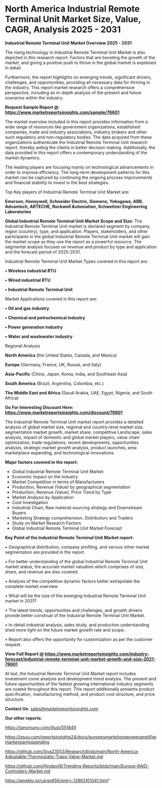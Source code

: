# North America Industrial Remote Terminal Unit Market Size, Value, CAGR, Analysis 2025 - 2031

<Strong> Industrial Remote Terminal Unit Market Overview 2025 - 2031</strong>

The rising technology in Industrial Remote Terminal Unit Market is also depicted in this research report. Factors that are boosting the growth of the market, and giving a positive push to thrive in the global market is explained in detail.

Furthermore, the report highlights on emerging trends, significant drivers, challenges, and opportunities, providing all necessary data for thriving in the industry. This report market research offers a comprehensive perspective, including an in-depth analysis of the present and future scenarios within the industry.

<strong>Request Sample Report @ <a href=https://www.marketreportsinsights.com/sample/76601>https://www.marketreportsinsights.com/sample/76601</a></strong>

The market overview included in this report provides information from a wide range of resources like government organizations, established companies, trade and industry associations, industry brokers and other such regulatory and non-regulatory bodies. The data acquired from these organizations authenticate the Industrial Remote Terminal Unit research report, thereby aiding the clients in better decision making. Additionally, the data provided in this report offers a contemporary understanding of the market dynamics.

The leading players are focusing mainly on technological advancements in order to improve efficiency. The long-term development patterns for this market can be captured by continuing the ongoing process improvements and financial stability to invest in the best strategies.

Top Key players of Industrial Remote Terminal Unit Market are:

<strong>Emerson, Honeywell, Schneider Electric, Siemens, Yokogawa, ABB, Advantech, ARTECHE, Rockwell Automation, Schweitzer Engineering Laboratories</strong>

<strong><b>Global Industrial Remote Terminal Unit Market Scope and Size:</b></strong>
The Industrial Remote Terminal Unit market is declared segment by company, region (country), type, and application. Players, stakeholders, and other participants in the global Industrial Remote Terminal Unit market will gain the market scope as they use the report as a powerful resource. The segmental analysis focuses on revenue and product by type and application and the forecast period of 2025-2031.

Industrial Remote Terminal Unit Market Types covered in this report are:

<strong>• Wireless industrial RTU

• Wired industrial RTU

• Industrial Remote Terminal Unit</strong>

Market Applications covered in this report are:

<strong>• Oil and gas industry

• Chemical and petrochemical industry

• Power generation industry

• Water and wastewater industry</strong> 

Regional Analysis

<strong>North America</strong> (the United States, Canada, and Mexico)

<strong>Europe</strong> (Germany, France, UK, Russia, and Italy)

<strong>Asia-Pacific</strong> (China, Japan, Korea, India, and Southeast Asia)

<strong>South America</strong> (Brazil, Argentina, Colombia, etc.)

<strong>The Middle East and Africa</strong> (Saudi Arabia, UAE, Egypt, Nigeria, and South Africa)

<strong>Go For Interesting Discount Here: <a href=https://www.marketreportsinsights.com/discount/76601>https://www.marketreportsinsights.com/discount/76601</a></strong>

The Industrial Remote Terminal Unit market report provides a detailed analysis of global market size, regional and country-level market size, segmentation market growth, market share, competitive Landscape, sales analysis, impact of domestic and global market players, value chain optimization, trade regulations, recent developments, opportunities analysis, strategic market growth analysis, product launches, area marketplace expanding, and technological innovations.

<strong><b>Major factors covered in the report:</b></strong>
<ul>
  <li>Global Industrial Remote Terminal Unit Market </li>
  <li>Economic Impact on the Industry</li>
  <li>Market Competition in terms of Manufacturers</li>
  <li>Production, Revenue (Value) by geographical segmentation</li>
  <li>Production, Revenue (Value), Price Trend by Type</li>
  <li>Market Analysis by Application</li>
  <li>Cost Investigation</li>
  <li>Industrial Chain, Raw material sourcing strategy and Downstream Buyers</li>
  <li>Marketing Strategy comprehension, Distributors and Traders</li>
  <li>Study on Market Research Factors</li>
  <li>Global Industrial Remote Terminal Unit Market Forecast</li>
</ul>

<strong><b>Key Point of the Industrial Remote Terminal Unit Market report:</b></strong>

• Geographical distribution, company profiling, and various other market segmentation are provided in the report.

• For better understanding of the global Industrial Remote Terminal Unit market status, the accurate market valuation which comprises of size, share, and revenue are also covered.

• Analysis of the competitive dynamic factors better extrapolate the complete market overview

• What will be the size of the emerging Industrial Remote Terminal Unit market in 2031?

• The latest trends, opportunities and challenges, and growth drivers provide better construal of the Industrial Remote Terminal Unit Market.

• In-detail industrial analysis, sales study, and production understanding shed more light on the future market growth rate and scope.

• Report also offers the opportunity for customization as per the customer request.

<strong><b>View Full Report @ <a href=https://www.marketreportsinsights.com/industry-forecast/industrial-remote-terminal-unit-market-growth-and-size-2021-76601>https://www.marketreportsinsights.com/industry-forecast/industrial-remote-terminal-unit-market-growth-and-size-2021-76601</a></b></strong>


At last, the Industrial Remote Terminal Unit Market report includes investment come analysis and development trend analysis. The present and future opportunities of the fastest growing international industry segments are coated throughout this report. This report additionally presents product specification, manufacturing method, and product cost structure, and price structure.

<strong>Contact Us:</strong>
sales@marketreportsinsights.com

<strong>Our other reports:</strong>

<a href=https://tanomuno.com/illust/551849>https://tanomuno.com/illust/551849</a>

<a href=https://issuu.com/reportsinsights24/docs/europesmartphonepoweramplifiermarketgiantsspending>https://issuu.com/reportsinsights24/docs/europesmartphonepoweramplifiermarketgiantsspending</a>

<a href=https://github.com/Siya23553/Research/blob/main/North-America-Adjustable-Thermostatic-Traps-Valve-Market.md>https://github.com/Siya23553/Research/blob/main/North-America-Adjustable-Thermostatic-Traps-Valve-Market.md</a>

<a href=https://github.com/Hindavii9/Trending-Reports/blob/main/Europe-RAID-Controllers-Market.md>https://github.com/Hindavii9/Trending-Reports/blob/main/Europe-RAID-Controllers-Market.md</a>

<a href=https://ameblo.jp/cargo656/entry-12893101041.html>https://ameblo.jp/cargo656/entry-12893101041.html</a>"
